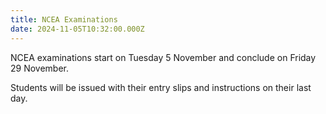 ```yaml
---
title: NCEA Examinations
date: 2024-11-05T10:32:00.000Z
---
```

NCEA examinations start on Tuesday 5 November and conclude on Friday 29 November.  

Students will be issued with their entry slips and instructions on their last day. 
